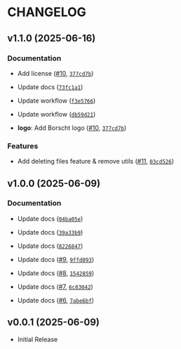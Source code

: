 # CHANGELOG

<!-- version list -->

## v1.1.0 (2025-06-16)

### Documentation

- Add license ([#10](https://github.com/cookieMonsterDev/borscht-bucket/pull/10),
  [`377cd7b`](https://github.com/cookieMonsterDev/borscht-bucket/commit/377cd7b74a898377e8a3ccdcb349c91945730be0))

- Update docs
  ([`73fc1a1`](https://github.com/cookieMonsterDev/borscht-bucket/commit/73fc1a1ab4cdd629792c0955fe964bbde9095b3f))

- Update workflow
  ([`f3e5766`](https://github.com/cookieMonsterDev/borscht-bucket/commit/f3e5766c591e0c033bc9f0eeab78319734683db8))

- Update workflow
  ([`db59d21`](https://github.com/cookieMonsterDev/borscht-bucket/commit/db59d21c98361c674a448f37082e4048a921a095))

- **logo**: Add Borscht logo ([#10](https://github.com/cookieMonsterDev/borscht-bucket/pull/10),
  [`377cd7b`](https://github.com/cookieMonsterDev/borscht-bucket/commit/377cd7b74a898377e8a3ccdcb349c91945730be0))

### Features

- Add deleting files feature & remove utils
  ([#11](https://github.com/cookieMonsterDev/borscht-bucket/pull/11),
  [`03cd526`](https://github.com/cookieMonsterDev/borscht-bucket/commit/03cd526823b8c261697f47e04e34d4828d8ea8ba))


## v1.0.0 (2025-06-09)

### Documentation

- Update docs
  ([`04ba05e`](https://github.com/cookieMonsterDev/borscht-bucket/commit/04ba05ef821c884973b426ddf38e0dd61858e28b))

- Update docs
  ([`39a33b9`](https://github.com/cookieMonsterDev/borscht-bucket/commit/39a33b9219a5e0b2411abd4b81581aa46fb6bd1e))

- Update docs
  ([`8226847`](https://github.com/cookieMonsterDev/borscht-bucket/commit/8226847e9b90cb3e453ecd8fff013f7b0e999d28))

- Update docs ([#9](https://github.com/cookieMonsterDev/borscht-bucket/pull/9),
  [`9ffd093`](https://github.com/cookieMonsterDev/borscht-bucket/commit/9ffd093710ba1c90092111aa34d82fff44d622b5))

- Update docs ([#8](https://github.com/cookieMonsterDev/borscht-bucket/pull/8),
  [`1542859`](https://github.com/cookieMonsterDev/borscht-bucket/commit/1542859c32a8ec64b2b4f91e9b81b2d86bed98a9))

- Update docs ([#7](https://github.com/cookieMonsterDev/borscht-bucket/pull/7),
  [`6c83042`](https://github.com/cookieMonsterDev/borscht-bucket/commit/6c83042a6231fb76037e5ad36e040568a093be3b))

- Update docs ([#6](https://github.com/cookieMonsterDev/borscht-bucket/pull/6),
  [`7abe6bf`](https://github.com/cookieMonsterDev/borscht-bucket/commit/7abe6bfaae104ef874731603a72e37f9b684c6ef))


## v0.0.1 (2025-06-09)

- Initial Release
